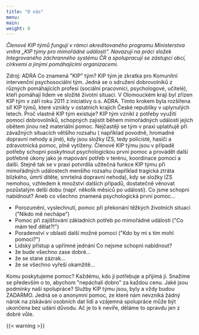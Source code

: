 ```yaml
---
title: "O nás"
menu:
main:
weight: 0
---
```


*Členové KIP týmů fungují v rámci akreditovaného programu Ministerstva vnitra „KIP týmy pro mimořádné události“.
Navazují na práci složek Integrovaného záchranného systému ČR a spolupracují se zástupci obcí, církvemi a jinými
pomáhajícími organizacemi.*

Zdroj: ADRA Co znamená "KIP" tým? KIP tým je zkratka pro Komunitní intervenční psychosociální tým. Jedná se o sdružení
dobrovolníků z různých pomáhajících profesí (sociální pracovníci, psychologové, učitelé), kteří pomáhají lidem ve
složité životní situaci. V Olomouckém kraji byl zřízen KIP tým v září roku 2011 z iniciativy o.s. ADRA. Tímto krokem
byla rozšířena síť KIP týmů, které vznikly v ostatních krajích České republiky v uplynulých letech. Proč vlastně KIP tým
existuje? KIP tým vznikl z potřeby využití pomoci dobrovolníků, schopných zajistit během mimořádných událostí jejich
obětem jinou než materiální pomoc. Nejčastěji se tým v praxi uplatňujě při závažných situacích většího rozsahu (
například povodně, hromadné dopravní nehody a jiné), kdy jsou složky IZS, tedy policisté, hasiči a zdravotnická pomoc,
plně vytíženy. Členové KIP týmu jsou v případě potřeby schopni poskytnout psychologickou první pomoc a provádět další
potřebné úkony jako je mapování potřeb v terénu, koordinace pomoci a další. Stejně tak se v praxi potvrdila užitečná
funkce KIP týmu při mimořádných událostech menšího rozsahu (například tragická ztráta blízkého, úmrtí dítěte, smrtelná
dopravní nehoda), kdy se složky IZS nemohou, vzhledem k množství dalších případů, dostatečně věnovat pozůstalým delší
dobu (např. několik měsíců po události). Co jsme schopni nabídnout? Aneb co všechno znamená psychologická první pomoc…

- Porozumění, vyslechnutí, pomoc při překonání těžkých životních situací ("Nikdo mě nechápe")
- Pomoc při zajišťování základních potřeb po mimořádné události ("Co mám teď dělat?!")
- Poradenství v oblasti další možné pomoci ("Kdo by mi s tím mohl pomoci?")
- Lidský přístup a upřímné jednání Co nejsme schopni nabídnout?
- že bude všechno zase dobré…
- že se stane zázrak…
- že se všechno vyřeší okamžitě…

Komu poskytujeme pomoc? Každému, kdo ji potřebuje a přijímá ji. Snažíme se především o to, abychom "nepáchali dobro" za
každou cenu. Jaké jsou podmínky naší spolupráce? Služby KIP týmu jsou, byly a vždy budou ZADARMO. Jedná se o anonymní
pomoc, ze které nám nevzniká žádný nárok na získávání osobních dat lidí a vzájemná spolupráce může být ukončena bez
udání důvodu. Ač je to k nevíře, děláme to opravdu jen z dobré vůle.

{{< warning >}}
